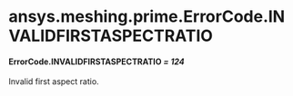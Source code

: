 # ansys.meshing.prime.ErrorCode.INVALIDFIRSTASPECTRATIO

<a id="ansys.meshing.prime.ErrorCode.INVALIDFIRSTASPECTRATIO"></a>

#### ErrorCode.INVALIDFIRSTASPECTRATIO *= 124*

Invalid first aspect ratio.

<!-- !! processed by numpydoc !! -->
